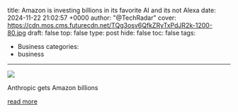 title: Amazon is investing billions in its favorite AI and its not Alexa
date: 2024-11-22 21:02:57 +0000
author: "@TechRadar"
cover: https://cdn.mos.cms.futurecdn.net/TQg3osv6QfkZRyTxPdJR2k-1200-80.jpg
draft: false
top: false
type: post
hide: false
toc: false
tags:
  - Business
categories:
  - business
---

![](https://cdn.mos.cms.futurecdn.net/TQg3osv6QfkZRyTxPdJR2k-1200-80.jpg)

Anthropic gets Amazon billions

[read more](https://www.techradar.com/computing/artificial-intelligence/amazon-is-investing-billions-in-its-favorite-ai-and-its-not-alexa-yet)
